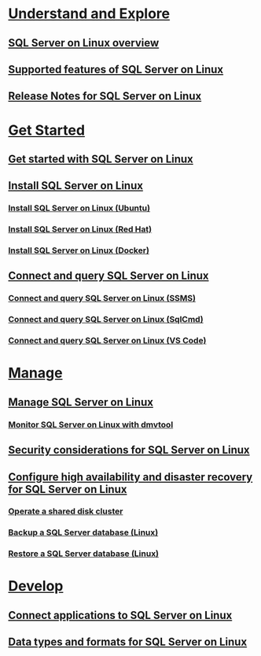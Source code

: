 # [Understand and Explore](sql-server-linux-overview.md)
## [SQL Server on Linux overview](sql-server-linux-overview.md)
## [Supported features of SQL Server on Linux](sql-server-linux-supported-features.md)
## [Release Notes for SQL Server on Linux](sql-server-linux-release-notes.md)
# [Get Started](sql-server-linux-get-started-tutorial.md)
## [Get started with SQL Server on Linux](sql-server-linux-get-started-tutorial.md)
## [Install SQL Server on Linux](sql-server-linux-setup.md)
### [Install SQL Server on Linux (Ubuntu)](sql-server-linux-setup-ubuntu.md)
### [Install SQL Server on Linux (Red Hat)](sql-server-linux-setup-red-hat.md)
### [Install SQL Server on Linux (Docker)](sql-server-linux-setup-docker.md)
## [Connect and query SQL Server on Linux](sql-server-linux-connect-and-query.md)
### [Connect and query SQL Server on Linux (SSMS)](sql-server-linux-connect-and-query-ssms.md)
### [Connect and query SQL Server on Linux (SqlCmd)](sql-server-linux-connect-and-query-sqlcmd.md)
### [Connect and query SQL Server on Linux (VS Code)](sql-server-linux-connect-and-query-vs-code.md)
# [Manage](sql-server-linux-management-overview.md)
## [Manage SQL Server on Linux](sql-server-linux-management-overview.md)
### [Monitor SQL Server on Linux with dmvtool](sql-server-linux-dmv-tool.md)
## [Security considerations for SQL Server on Linux](sql-server-linux-security-overview.md)
## [Configure high availability and disaster recovery for SQL Server on Linux](sql-server-linux-configure-high-availability-and-disaster-recovery.md)
### [Operate a shared disk cluster](sql-server-linux-operate-shared-disk-cluster)
### [Backup a SQL Server database (Linux)](sql-server-linux-backup-database.md)
### [Restore a SQL Server database (Linux)](sql-server-linux-restore-database.md)
# [Develop](sql-server-linux-connect-applications.md)
## [Connect applications to SQL Server on Linux](sql-server-linux-connect-applications.md)
## [Data types and formats for SQL Server on Linux](sql-server-linux-data-types-formats.md)

